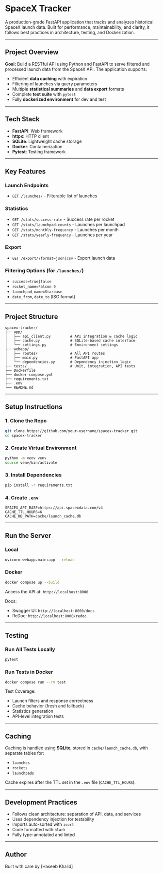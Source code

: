 # SpaceX Tracker

A production-grade FastAPI application that tracks and analyzes historical SpaceX launch data. Built for performance, maintainability, and clarity, it follows best practices in architecture, testing, and Dockerization.

---

## Project Overview

**Goal:** Build a RESTful API using Python and FastAPI to serve filtered and processed launch data from the SpaceX API. The application supports:

* Efficient **data caching** with expiration
* Filtering of launches via query parameters
* Multiple **statistical summaries** and **data export** formats
* Complete **test suite** with `pytest`
* Fully **dockerized environment** for dev and test

---

## Tech Stack

* **FastAPI**: Web framework
* **httpx**: HTTP client
* **SQLite**: Lightweight cache storage
* **Docker**: Containerization
* **Pytest**: Testing framework

---

## Key Features

### Launch Endpoints

* `GET /launches/` - Filterable list of launches

### Statistics

* `GET /stats/success-rate` - Success rate per rocket
* `GET /stats/launchpad-counts` - Launches per launchpad
* `GET /stats/monthly-frequency` - Launches per month
* `GET /stats/yearly-frequency` - Launches per year

### Export

* `GET /export/?format=json|csv` - Export launch data

### Filtering Options (for `/launches/`)

* `success=true|false`
* `rocket_name=Falcon 9`
* `launchpad_name=Starbase`
* `date_from`, `date_to` (ISO format)

---

## Project Structure

```
spacex-tracker/
├── app/
│   ├── api_client.py         # API integration & cache logic
│   ├── cache.py              # SQLite-based cache interface
│   └── settings.py           # Environment settings
├── webapp/
│   ├── routes/               # All API routes
│   ├── main.py               # FastAPI app
│   └── dependencies.py       # Dependency injection logic
├── tests/                    # Unit, integration, API tests
├── Dockerfile
├── docker-compose.yml
├── requirements.txt
├── .env
└── README.md
```

---

## Setup Instructions

### 1. Clone the Repo

```bash
git clone https://github.com/your-username/spacex-tracker.git
cd spacex-tracker
```

### 2. Create Virtual Environment

```bash
python -m venv venv
source venv/bin/activate
```

### 3. Install Dependencies

```bash
pip install -r requirements.txt
```

### 4. Create `.env`

```env
SPACEX_API_BASE=https://api.spacexdata.com/v4
CACHE_TTL_HOURS=6
CACHE_DB_PATH=cache/launch_cache.db
```

---

## Run the Server

### Local

```bash
uvicorn webapp.main:app --reload
```

### Docker

```bash
docker compose up --build
```

Access the API at: `http://localhost:8000`

Docs:

* Swagger UI: `http://localhost:8000/docs`
* ReDoc: `http://localhost:8000/redoc`

---

## Testing

### Run All Tests Locally

```bash
pytest
```

### Run Tests in Docker

```bash
docker compose run --rm test
```

Test Coverage:

* Launch filters and response correctness
* Cache behavior (fresh and fallback)
* Statistics generation
* API-level integration tests

---

## Caching

Caching is handled using **SQLite**, stored in `cache/launch_cache.db`, with separate tables for:

* `launches`
* `rockets`
* `launchpads`

Cache expires after the TTL set in the `.env` file (`CACHE_TTL_HOURS`).

---

## Development Practices

* Follows clean architecture: separation of API, data, and services
* Uses dependency injection for testability
* Imports auto-sorted with `isort`
* Code formatted with `black`
* Fully type-annotated and linted


---

## Author

Built with care by \[Haseeb Khalid]
